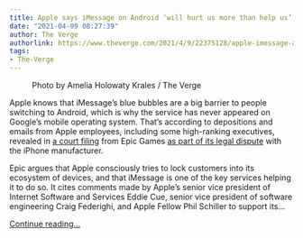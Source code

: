 ```yaml
---
title: Apple says iMessage on Android ‘will hurt us more than help us’
date: "2021-04-09 08:27:39"
author: The Verge
authorlink: https://www.theverge.com/2021/4/9/22375128/apple-imessage-android-ecosystem-lock-in-epic-games-filings-app-store-dispute
tags:
- The-Verge
---
```

<figure>
      <img alt="" src="https://cdn.vox-cdn.com/thumbor/CF0be5uHxP1MU1ILYSxxsJAbT9Q=/0x0:2040x1360/1310x873/cdn.vox-cdn.com/uploads/chorus_image/image/69099875/akrales_190513_3338_0008_2.0.jpg" />
        <figcaption>Photo by Amelia Holowaty Krales / The Verge</figcaption>
    </figure>

  <p id="vBZmZy">Apple knows that iMessage’s blue bubbles are a big barrier to people switching to Android, which is why the service has never appeared on Google’s mobile operating system. That’s according to depositions and emails from Apple employees, including some high-ranking executives, revealed in <a href="https://www.courtlistener.com/recap/gov.uscourts.cand.364265/gov.uscourts.cand.364265.407.0.pdf">a court filing</a> from Epic Games <a href="https://www.theverge.com/2021/4/8/22373826/epic-games-v-apple-fortnite-app-store-antitrust-lawsuit">as part of its legal dispute</a> with the iPhone manufacturer. </p>
<p id="UVNGvI">Epic argues that Apple consciously tries to lock customers into its ecosystem of devices, and that iMessage is one of the key services helping it to do so. It cites comments made by Apple’s senior vice president of Internet Software and Services Eddie Cue, senior vice president of software engineering Craig Federighi, and Apple Fellow Phil Schiller to support its...</p>
  <p>
    <a href="https://www.theverge.com/2021/4/9/22375128/apple-imessage-android-ecosystem-lock-in-epic-games-filings-app-store-dispute">Continue reading&hellip;</a>
  </p>